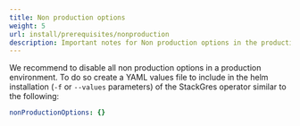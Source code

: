 ```yaml
---
title: Non production options
weight: 5
url: install/prerequisites/nonproduction
description: Important notes for Non production options in the production environment.
---
```


We recommend to disable all non production options in a production environment. To do so create a
 YAML values file to include in the helm installation (`-f` or `--values` parameters) of the
 StackGres operator similar to the following:

<!--more-->

```yaml
nonProductionOptions: {}
```
